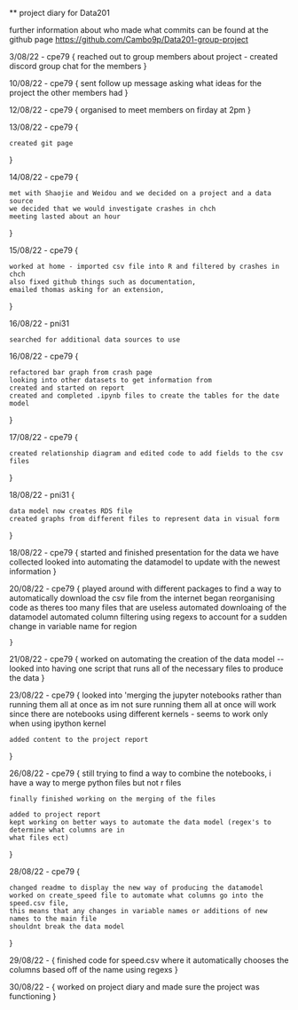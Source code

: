 ** project diary for Data201 

further information about who made what commits can be found at the github page 
https://github.com/Cambo9p/Data201-group-project

3/08/22 - cpe79 {
	reached out to group members about project - created discord group chat for the members 
}

10/08/22 - cpe79 {
	sent follow up message asking what ideas for the project the other members had
}

12/08/22 - cpe79 {
	organised to meet members on firday at 2pm 
}

13/08/22 - cpe79 {

    created git page

}


14/08/22 - cpe79 {

    met with Shaojie and Weidou and we decided on a project and a data source 
    we decided that we would investigate crashes in chch 
    meeting lasted about an hour

}

15/08/22 - cpe79 {

    worked at home - imported csv file into R and filtered by crashes in chch
    also fixed github things such as documentation, 
    emailed thomas asking for an extension,
    

}

16/08/22 - pni31 
    
    searched for additional data sources to use

16/08/22 - cpe79 {

    refactored bar graph from crash page 
    looking into other datasets to get information from 
    created and started on report 
    created and completed .ipynb files to create the tables for the date model 
}


17/08/22 - cpe79 {

    created relationship diagram and edited code to add fields to the csv files 
    
}

18/08/22 - pni31 {

    data model now creates RDS file 
    created graphs from different files to represent data in visual form
}

18/08/22 - cpe79 {
    started and finished presentation for the data we have collected
    looked into automating the datamodel to update with the newest information 
}

20/08/22 - cpe79 {
	played around with different packages to find a way to automatically download the csv file 
	from the internet 
	began reorganising code as theres too many files that are useless
	automated downloaing of the datamodel
	automated column filtering using regexs to account for a sudden change in variable name for region

	}

21/08/22 - cpe79 {
	worked on automating the creation of the data model 
	-- looked into having one script that runs all of the necessary files to 
	produce the data 
}

23/08/22 - cpe79 {
	looked into 'merging the jupyter notebooks rather than running them all at once 
	as im not sure running them all at once will work since there are notebooks using different kernels 
	- seems to work only when using ipython kernel 

	added content to the project report
}

26/08/22 - cpe79 {
	still trying to find a way to combine the notebooks, i have a way to merge python files but not r files

	finally finished working on the merging of the files 

	added to project report 
	kept working on better ways to automate the data model (regex's to determine what columns are in 
	what files ect) 
}

28/08/22 - cpe79 {

	changed readme to display the new way of producing the datamodel 
	worked on create_speed file to automate what columns go into the speed.csv file,
	this means that any changes in variable names or additions of new names to the main file 
	shouldnt break the data model 


}

29/08/22 - {
	finished code for speed.csv where it automatically chooses the columns based off of the 
	name using regexs
}

30/08/22 - {
	worked on project diary and made sure the project was functioning 
}
